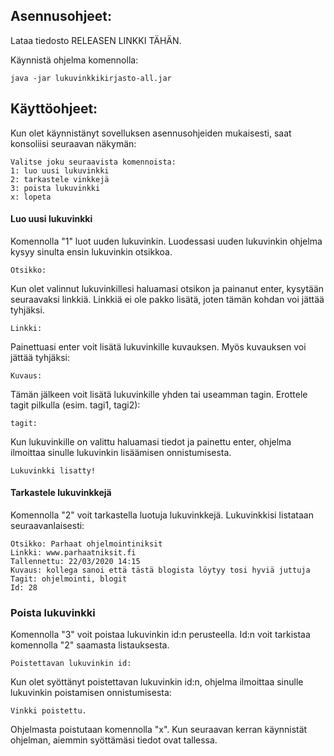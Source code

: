 ## Asennusohjeet:

Lataa tiedosto RELEASEN LINKKI TÄHÄN.

Käynnistä ohjelma komennolla:
```
java -jar lukuvinkkikirjasto-all.jar
```

## Käyttöohjeet:

Kun olet käynnistänyt sovelluksen asennusohjeiden mukaisesti, saat konsoliisi seuraavan näkymän:

```
Valitse joku seuraavista komennoista:
1: luo uusi lukuvinkki
2: tarkastele vinkkejä
3: poista lukuvinkki
x: lopeta
```

#### Luo uusi lukuvinkki

Komennolla "1" luot uuden lukuvinkin. Luodessasi uuden lukuvinkin ohjelma kysyy sinulta ensin lukuvinkin otsikkoa.
```
Otsikko:
```
Kun olet valinnut lukuvinkillesi haluamasi otsikon ja painanut enter, kysytään seuraavaksi linkkiä. Linkkiä ei ole pakko lisätä, joten tämän kohdan voi jättää tyhjäksi.
```
Linkki:
```
Painettuasi enter voit lisätä lukuvinkille kuvauksen. Myös kuvauksen voi jättää tyhjäksi:
```
Kuvaus:
```
Tämän jälkeen voit lisätä lukuvinkille yhden tai useamman tagin. Erottele tagit pilkulla (esim. tagi1, tagi2):
```
tagit: 
```
Kun lukuvinkille on valittu haluamasi tiedot ja painettu enter, ohjelma ilmoittaa sinulle lukuvinkin lisäämisen onnistumisesta.
```
Lukuvinkki lisatty!
```

#### Tarkastele lukuvinkkejä

Komennolla "2" voit tarkastella luotuja lukuvinkkejä. Lukuvinkkisi listataan seuraavanlaisesti:
```
Otsikko: Parhaat ohjelmointiniksit
Linkki: www.parhaatniksit.fi
Tallennettu: 22/03/2020 14:15
Kuvaus: kollega sanoi että tästä blogista löytyy tosi hyviä juttuja
Tagit: ohjelmointi, blogit
Id: 28

```

### Poista lukuvinkki

Komennolla "3" voit poistaa lukuvinkin id:n perusteella. Id:n voit tarkistaa komennolla "2" saamasta listauksesta.

```
Poistettavan lukuvinkin id: 
```
Kun olet syöttänyt poistettavan lukuvinkin id:n, ohjelma ilmoittaa sinulle lukuvinkin poistamisen onnistumisesta:
```
Vinkki poistettu.
```

Ohjelmasta poistutaan komennolla "x". Kun seuraavan kerran käynnistät ohjelman, aiemmin syöttämäsi tiedot ovat tallessa.

